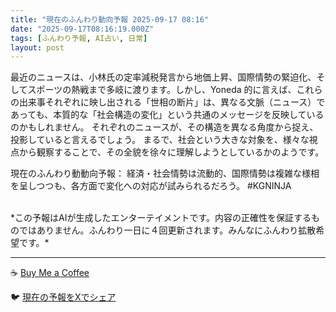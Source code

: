 ```yaml
---
title: "現在のふんわり動向予報 2025-09-17 08:16"
date: "2025-09-17T08:16:19.000Z"
tags: [ふんわり予報, AI占い, 日常]
layout: post
---
```


最近のニュースは、小林氏の定率減税発言から地価上昇、国際情勢の緊迫化、そしてスポーツの熱戦まで多岐に渡ります。しかし、Yoneda 的に言えば、これらの出来事それぞれに映し出される「世相の断片」は、異なる文脈（ニュース）であっても、本質的な「社会構造の変化」という共通のメッセージを反映しているのかもしれません。  それぞれのニュースが、その構造を異なる角度から捉え、投影していると言えるでしょう。  まるで、社会という大きな対象を、様々な視点から観察することで、その全貌を徐々に理解しようとしているかのようです。


現在のふんわり動動向予報：
経済・社会情勢は流動的、国際情勢は複雑な様相を呈しつつも、各方面で変化への対応が試みられるだろう。 #KGNINJA

<br>
*この予報はAIが生成したエンターテイメントです。内容の正確性を保証するものではありません。ふんわり一日に４回更新されます。みんなにふんわり拡散希望です。*

---
☕️ [Buy Me a Coffee](https://www.buymeacoffee.com/kgninja)

🐦 [現在の予報をXでシェア](https://twitter.com/intent/tweet?text=%E7%8F%BE%E5%9C%A8%E3%81%AE%E3%81%B5%E3%82%93%E3%82%8F%E3%82%8A%E4%BA%88%E5%A0%B1%3A%20%E3%80%8C%E6%9C%80%E8%BF%91%E3%81%AE%E3%83%8B%E3%83%A5%E3%83%BC%E3%82%B9%E3%81%AF%E3%80%81%E5%B0%8F%E6%9E%97%E6%B0%8F%E3%81%AE%E5%AE%9A%E7%8E%87%E6%B8%9B%E7%A8%8E%E7%99%BA%E8%A8%80%E3%81%8B%E3%82%89%E5%9C%B0%E4%BE%A1%E4%B8%8A%E6%98%87%E3%80%81%E5%9B%BD%E9%9A%9B%E6%83%85%E5%8B%A2%E3%81%AE%E7%B7%8A%E8%BF%AB%E5%8C%96%E3%80%81%E3%81%9D%E3%81%97%E3%81%A6%E3%82%B9%E3%83%9D%E3%83%BC%E3%83%84%E3%81%AE%E7%86%B1%E6%88%A6%E3%81%BE%E3%81%A7%E5%A4%9A%E5%B2%90%E3%81%AB%E6%B8%A1%E3%82%8A%E3%81%BE%E3%81%99%E3%80%82%E3%80%8D%23KGNINJA%20%E7%B6%9A%E3%81%8D%E3%81%AF%E3%83%96%E3%83%AD%E3%82%B0%E3%81%A7%EF%BC%81%F0%9F%91%87&url=https%3A%2F%2Fkg-ninja.github.io%2FFunwariyoso%2F)
